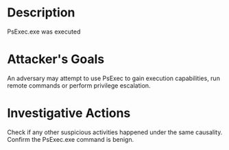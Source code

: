# Description
PsExec.exe was executed
# Attacker's Goals
An adversary may attempt to use PsExec to gain execution capabilities, run remote commands or perform privilege escalation.
# Investigative Actions
Check if any other suspicious activities happened under the same causality.
Confirm the PsExec.exe command is benign.
